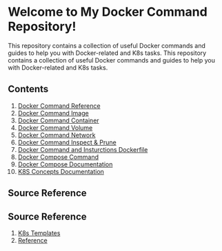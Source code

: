 # Welcome to My Docker Command Repository!

This repository contains a collection of useful Docker commands and guides to help you with Docker-related and K8s tasks.
This repository contains a collection of useful Docker commands and guides to help you with Docker-related and K8s tasks.

## Contents

1. [Docker Command Reference](DOCKER_COMMAND.md)
2. [Docker Command Image](DOCKER_IMAGE_CMD.md)
3. [Docker Command Container](DOCKER_CONTAINER_CMD.md)
4. [Docker Command Volume](DOCKER_VOLUME_COMMAND.md)
5. [Docker Command Network](DOCKER_NETWORK_COMMAND.md)
6. [Docker Command Inspect & Prune](DOCKER_INSPECT_PRUNE_COMMAND.md)
7. [Docker Command and Insturctions Dockerfile](DOCKER_FILE_COMMAND.md)
8. [Docker Compose Command](DOCKER_COMPOSE_COMMAND.md)
9. [Docker Compose Documentation](DOCKER_COMPOSE_DOC.md)
10. [K8S Concepts Documentation](K8S_ARCH_CLUSTER.md)

## Source Reference 

## Source Reference 
1. [K8s Templates](https://github.com/khannedy/belajar-kubernetes.git)
2. [Reference](https://github.com/khannedy/belajar-kubernetes?tab=readme-ov-file)



